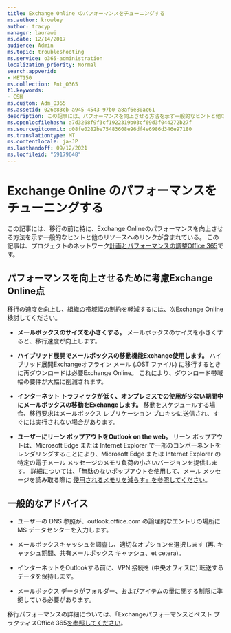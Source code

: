 ```yaml
---
title: Exchange Online のパフォーマンスをチューニングする
ms.author: krowley
author: tracyp
manager: laurawi
ms.date: 12/14/2017
audience: Admin
ms.topic: troubleshooting
ms.service: o365-administration
localization_priority: Normal
search.appverid:
- MET150
ms.collection: Ent_O365
f1.keywords:
- CSH
ms.custom: Adm_O365
ms.assetid: 026e83cb-a945-4543-97b0-a8af6e80ac61
description: この記事には、パフォーマンスを向上させる方法を示す一般的なヒントと他のリソースへのリンクExchange Online。
ms.openlocfilehash: a7d3268f9f3cf1922319b03cf69d3f044272b27f
ms.sourcegitcommit: d08fe0282be75483608e96df4e6986d346e97180
ms.translationtype: MT
ms.contentlocale: ja-JP
ms.lasthandoff: 09/12/2021
ms.locfileid: "59179648"
---
```

# <a name="tune-exchange-online-performance"></a>Exchange Online のパフォーマンスをチューニングする

この記事には、移行の前に特に、Exchange Onlineのパフォーマンスを向上させる方法を示す一般的なヒントと他のリソースへのリンクが含まれている。 この記事は、プロジェクトのネットワーク[計画とパフォーマンスの調整Office 365](./network-planning-and-performance.md)です。
   
## <a name="things-to-consider-in-order-to-improve-exchange-online-performance"></a>パフォーマンスを向上させるために考慮Exchange Online点

移行の速度を向上し、組織の帯域幅の制約を軽減するには、次Exchange Online検討してください。
  
- **メールボックスのサイズを小さくする。** メールボックスのサイズを小さくすると、移行速度が向上します。 
    
- **ハイブリッド展開でメールボックスの移動機能Exchange使用します。** ハイブリッド展開Exchangeオフライン メール (.OST ファイル) に移行するときに再ダウンロードは必要Exchange Online。 これにより、ダウンロード帯域幅の要件が大幅に削減されます。 
    
- **インターネット トラフィックが低く、オンプレミスでの使用が少ない期間中にメールボックスの移動をExchangeします。** 移動をスケジュールする場合、移行要求はメールボックス レプリケーション プロキシに送信され、すぐには実行されない場合があります。 
    
- **ユーザーにリーン ポップアウトをOutlook on the web。** リーン ポップアウトは、Microsoft Edge または Internet Explorer で一部のコンポーネントをレンダリングすることにより、Microsoft Edge または Internet Explorer の特定の電子メール メッセージのメモリ負荷の小さいバージョンを提供します。 詳細については、「無駄のないポップアウトを使用して、メール メッセージを読み取る際に [使用されるメモリを減らす」を参照してください](https://support.office.com/article/a6d6ba01-2562-4c3d-a8f1-78748dd506cf)。


## <a name="general-advice"></a>一般的なアドバイス

- ユーザーの DNS 参照が、outlook.office.com の論理的なエントリの場所に MS データセンターを入力します。

- メールボックスキャッシュを調査し、適切なオプションを選択します (再. キャッシュ期間、共有メールボックス キャッシュ、et cetera)。

- インターネットをOutlookする前に、VPN 接続を (中央オフィスに) 転送するデータを保持します。

- メールボックス データがフォルダー、およびアイテムの量に関する制限に準拠している必要があります。
    
移行パフォーマンスの詳細については、「Exchangeパフォーマンスとベスト プラクティスOffice 365[を参照してください](https://support.office.com/article/d9acb371-fd6c-4c14-aa8e-db5cbe39aa57)。
